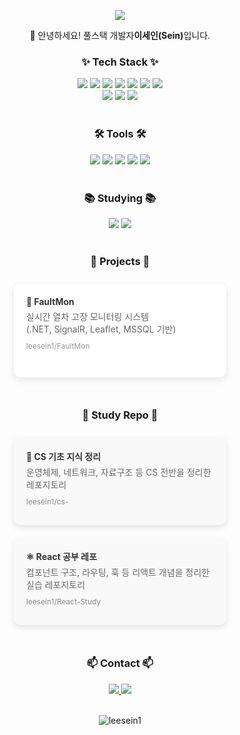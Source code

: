 <p align="center">
  <img 
    src="https://capsule-render.vercel.app/api?type=waving&color=0:2980b9,100:6dd5fa&height=200&section=header&text=Sein's%20GitHub&fontSize=40&fontAlignY=40&desc=Welcome%20to%20my%20GitHub&descSize=20&descAlign=62&descAlignY=60&fontColor=ffffff&descColor=ffffff"
  />
</p>

<!-- 자기소개 -->
<p align="center">
  👋 안녕하세요! 풀스택 개발자<strong>이세인(Sein)</strong>입니다.<br/>
</p>

<!-- 기술 스택 -->
<h3 align="center">✨ Tech Stack ✨</h3>
<div align="center">
  <!-- C# -->
  <img src="https://img.shields.io/badge/C%23-239120?style=for-the-badge&logo=c-sharp&logoColor=white" />
  <!-- .net -->
  <img src="https://img.shields.io/badge/.NET-512BD4?style=for-the-badge&logo=dotnet&logoColor=white" />
  <!-- Classic ASP -->
  <img src="https://img.shields.io/badge/Classic%20ASP-6A6A6A?style=for-the-badge&logo=windows&logoColor=white" />
  <!-- JS -->
  <img src="https://img.shields.io/badge/JavaScript-F7DF1E?style=for-the-badge&logo=javascript&logoColor=black" />
  <!-- React -->
  <img src="https://img.shields.io/badge/React-20232a.svg?style=for-the-badge&logo=react&logoColor=61DAFB" />
  <!-- HTML -->
  <img src="https://img.shields.io/badge/HTML5-E34F26.svg?style=for-the-badge&logo=html5&logoColor=white" />
  <!-- CSS -->
  <img src="https://img.shields.io/badge/CSS-1572B6.svg?style=for-the-badge&logo=css3&logoColor=white" />

</div>

<div align="center">
  <!-- MSSQL -->
  <img src="https://img.shields.io/badge/MSSQL-CC2927?style=for-the-badge&logo=microsoftsqlserver&logoColor=white" />
  <!--IIS-->
  <img src="https://img.shields.io/badge/IIS-0078D7?style=for-the-badge&logo=windows&logoColor=white" />
  <!--AWS EC2-->
  <img src="https://img.shields.io/badge/AWS%20EC2-FF9900?style=for-the-badge&logo=amazon-ec2&logoColor=white" />
</div>

<br/>

<!-- 툴 -->
<h3 align="center">🛠 Tools 🛠</h3>
<div align="center">
  <img src="https://img.shields.io/badge/Visual%20Studio-5C2D91.svg?style=for-the-badge&logo=visual-studio&logoColor=white" />
  <img src="https://img.shields.io/badge/VSCode-2C2C32.svg?style=for-the-badge&logo=visual-studio-code&logoColor=22ABF3" />
  <img src="https://img.shields.io/badge/Git-F05033.svg?style=for-the-badge&logo=git&logoColor=white" />
  <img src="https://img.shields.io/badge/GitHub-181717.svg?style=for-the-badge&logo=github&logoColor=white" />
  <!--SVN-->
  <img src="https://img.shields.io/badge/Subversion-809CC9?style=for-the-badge&logo=subversion&logoColor=white" />
</div>

<br/>


<!-- 공부 중 -->
<h3 align="center">📚 Studying 📚</h3>
<div align="center">
  <img src="https://img.shields.io/badge/TailwindCSS-1daabb.svg?style=for-the-badge&logo=tailwind-css&logoColor=white" />
  <img src="https://img.shields.io/badge/Styled--Components-DB7093?style=for-the-badge&logo=styled-components&logoColor=white" />
</div>

<br/>

<!-- 프로젝트 repo -->
<h3 align="center">🚀 Projects 🚀</h3>
<div align="center">
  <!-- FaultMon -->
  <a href="https://github.com/leesein1/FaultMon" target="_blank" style="text-decoration: none;">
    <div style="display:inline-block;margin:10px;padding:20px;width:300px;height:110px;border-radius:10px;background:#fefefe;box-shadow:0 4px 12px rgba(0,0,0,0.1);text-align:left;">
      <h4 style="margin:0;color:#333;">🚨 FaultMon</h4>
      <p style="margin:5px 0 0 0;color:#666;font-size:14px;">실시간 열차 고장 모니터링 시스템<br/> (.NET, SignalR, Leaflet, MSSQL 기반)</p>
      <span style="display:block;margin-top:10px;color:#999;font-size:12px;">leesein1/FaultMon</span>
    </div>
  </a>

</div>

<br/>

<!-- 스터디 레포 -->
<h3 align="center">📁 Study Repo 📁</h3>
<div align="center">

  <!-- CS 기초 지식 정리 카드 -->
  <a href="https://github.com/leesein1/cs-" target="_blank" style="text-decoration: none;">
    <div style="display:inline-block;margin:10px;padding:20px;width:300px;height:100px;border-radius:10px;background:#f9f9f9;box-shadow:0 4px 10px rgba(0,0,0,0.1);text-align:left;">
      <h4 style="margin:0;color:#333;">📘 CS 기초 지식 정리</h4>
      <p style="margin:5px 0 0 0;color:#666;font-size:14px;">운영체제, 네트워크, 자료구조 등 CS 전반을 정리한 레포지토리</p>
      <span style="display:block;margin-top:10px;color:#888;font-size:12px;">leesein1/cs-</span>
    </div>
  </a>

  <!-- React 공부용 카드 -->
  <a href="https://github.com/leesein1/React-Study" target="_blank" style="text-decoration: none;">
    <div style="display:inline-block;margin:10px;padding:20px;width:300px;height:100px;border-radius:10px;background:#f9f9f9;box-shadow:0 4px 10px rgba(0,0,0,0.1);text-align:left;">
      <h4 style="margin:0;color:#333;">⚛️ React 공부 레포</h4>
      <p style="margin:5px 0 0 0;color:#666;font-size:14px;">컴포넌트 구조, 라우팅, 훅 등 리액트 개념을 정리한 실습 레포지토리</p>
      <span style="display:block;margin-top:10px;color:#888;font-size:12px;">leesein1/React-Study</span>
    </div>
  </a>
</div>


<br/>

<!-- 연락처 -->
<h3 align="center">📫 Contact 📫</h3>
<div align="center">
  <a href="https://leesein1.github.io">
    <img src="https://img.shields.io/badge/Portfolio-000000.svg?style=for-the-badge&logo=githubpages&logoColor=white" />
  </a>
  <a href="https://github.com/leesein1/leesein1.github.io" target="_blank">
    <img src="https://img.shields.io/badge/경력기술서-2980b9?style=for-the-badge&logo=readme&logoColor=white" />
  </a>
</div>

<br/>


<!-- 방문자 수 -->
<p align="center">
  <img src="https://komarev.com/ghpvc/?username=leesein1&label=Profile%20views&color=0e75b6&style=flat" alt="leesein1" />
</p>
